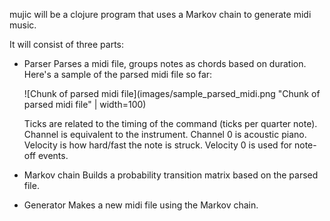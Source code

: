 mujic will be a clojure program that uses a Markov chain to generate midi music.

It will consist of three parts:

- Parser
  Parses a midi file, groups notes as chords based on duration. Here's a sample of the parsed midi file so far:

  ![Chunk of parsed midi file](images/sample_parsed_midi.png "Chunk of parsed midi file" | width=100)
  
  Ticks are related to the timing of the command (ticks per quarter note). Channel is equivalent to the instrument. Channel 0 is acoustic piano. Velocity is how hard/fast the note is struck. Velocity 0 is used for note-off events.
- Markov chain
  Builds a probability transition matrix based on the parsed file.
- Generator
  Makes a new midi file using the Markov chain.
